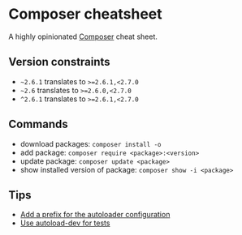 # Composer cheatsheet

A highly opinionated [Composer](https://getcomposer.org/) cheat sheet.

## Version constraints

* `~2.6.1` translates to `>=2.6.1,<2.7.0`
* `~2.6` translates to `>=2.6.0,<2.7.0`
* `^2.6.1` translates to `>=2.6.1,<2.7.0`

## Commands

* download packages: `composer install -o`
* add package: `composer require <package>:<version>`
* update package: `composer update <package>`
* show installed version of package: `composer show -i <package>`

## Tips

* [Add a prefix for the autoloader configuration](https://github.com/gnugat/wizard-plugin/pull/4)
* [Use autoload-dev for tests](https://github.com/gnugat/redaktilo/pull/48#discussion_r16672357)
